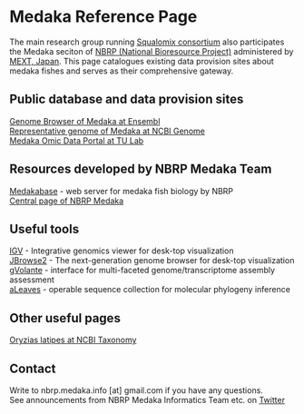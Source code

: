 # Medaka Reference Page

The main research group running [Squalomix consortium](https://github.com/Squalomix/info) also participates the Medaka seciton of [NBRP (National Bioresource Project)](https://nbrp.jp/en/) administered by [MEXT, Japan](https://www.mext.go.jp/en/). This page catalogues existing data provision sites about medaka fishes and serves as their comprehensive gateway. 

## Public database and data provision sites

[Genome Browser of Medaka at Ensembl](https://asia.ensembl.org/Oryzias_latipes/Info/Index)<BR>
[Representative genome of Medaka at NCBI Genome](https://www.ncbi.nlm.nih.gov/genome/?term=txid8090[Organism:noexp])<BR>
[Medaka Omic Data Portal at TU Lab](http://tulab.genetics.ac.cn/medaka_omics/)

## Resources developed by NBRP Medaka Team 

[Medakabase](https://medakabase.nbrp.jp/) - web server for medaka fish biology by NBRP<BR>
[Central page of NBRP Medaka](https://shigen.nig.ac.jp/medaka/)<BR>

## Useful tools
 
[IGV](https://software.broadinstitute.org/software/igv/) - Integrative genomics viewer for desk-top visualization<BR>
[JBrowse2](https://jbrowse.org/jb2/download/) - The next-generation genome browser for desk-top visualization<BR>
[gVolante](https://gvolante.riken.jp/) - interface for multi-faceted genome/transcriptome assembly assessment<BR>
[aLeaves](https://aleaves.cdb.riken.jp/aleaves/) - operable sequence collection for molecular phylogeny inference<BR>
 
  
## Other useful pages

[Oryzias latipes at NCBI Taxonomy](https://www.ncbi.nlm.nih.gov/Taxonomy/Browser/wwwtax.cgi?id=8090)<BR>


## Contact

Write to nbrp.medaka.info [at] gmail.com if you have any questions.<BR>
See announcements from NBRP Medaka Informatics Team etc. on [Twitter](https://twitter.com/nbrpmedakaomix)<BR>
